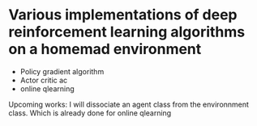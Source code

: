 # Various implementations of deep reinforcement learning algorithms on a homemad environment
* Policy gradient algorithm
* Actor critic ac
* online qlearning <br>

Upcoming works: I will dissociate an agent class from the environnment class. Which is already done for online qlearning

